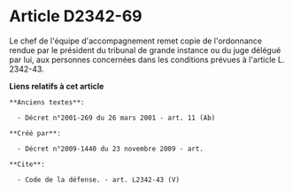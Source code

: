 # Article D2342-69

Le chef de l'équipe d'accompagnement remet copie de l'ordonnance rendue par le président du tribunal de grande instance ou du
juge délégué par lui, aux personnes concernées dans les conditions prévues à l'article L. 2342-43.

**Liens relatifs à cet article**

	**Anciens textes**:

	  - Décret n°2001-269 du 26 mars 2001 - art. 11 (Ab)

	**Créé par**:

	  - Décret n°2009-1440 du 23 novembre 2009 - art.

	**Cite**:

	  - Code de la défense. - art. L2342-43 (V)
